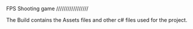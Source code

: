 FPS Shooting game
/////////////////


The Build contains the Assets files and other c# files used for the project. 
